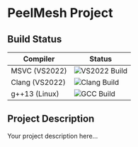 # PeelMesh Project

## Build Status

| Compiler       | Status |
|----------------|--------|
| MSVC (VS2022)  | ![VS2022 Build](https://img.shields.io/endpoint?url=data:application/json;base64,eyJzY2hlbWFWZXJzaW9uIjogMSwgImxhYmVsIjogIlZTMjAyMiIsICJtZXNzYWdlIjogInN1Y2Nlc3MiLCAiY29sb3IiOiAiYnJpZ2h0Z3JlZW4ifQo=) |
| Clang (VS2022) | ![Clang Build](https://img.shields.io/endpoint?url=data:application/json;base64,eyJzY2hlbWFWZXJzaW9uIjogMSwgImxhYmVsIjogIkNsYW5nQ0wiLCAibWVzc2FnZSI6ICJzdWNjZXNzIiwgImNvbG9yIjogImJyaWdodGdyZWVuIn0K) |
| g++13 (Linux)  | ![GCC Build](https://img.shields.io/endpoint?url=data:application/json;base64,eyJzY2hlbWFWZXJzaW9uIjogMSwgImxhYmVsIjogImcrKzEzIiwgIm1lc3NhZ2UiOiAic3VjY2VzcyIsICJjb2xvciI6ICJicmlnaHRncmVlbiJ9Cg==) |

## Project Description
Your project description here... 
